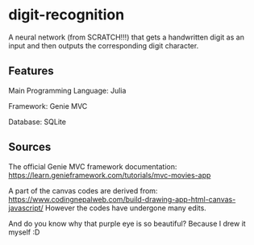 # digit-recognition

A neural network (from SCRATCH!!!) that gets a handwritten digit as an input and then outputs the corresponding digit character.

## Features

Main Programming Language: Julia

Framework: Genie MVC

Database: SQLite

## Sources

The official Genie MVC framework documentation: <https://learn.genieframework.com/tutorials/mvc-movies-app>

A part of the canvas codes are derived from: <https://www.codingnepalweb.com/build-drawing-app-html-canvas-javascript/> However the codes have undergone many edits.

And do you know why that purple eye is so beautiful? Because I drew it myself :D
